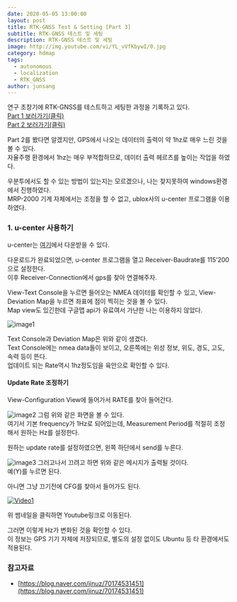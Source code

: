 ```yaml
---
date: 2020-05-05 13:00:00
layout: post
title: RTK-GNSS Test & Setting [Part 3]
subtitle: RTK-GNSS 테스트 및 세팅
description: RTK-GNSS 테스트 및 세팅
image: http://img.youtube.com/vi/YL_vVfKbywI/0.jpg
category: hdmap
tags:
  - autonomous
  - localization
  - RTK_GNSS
author: junsang
---
```

연구 초창기에 RTK-GNSS를 테스트하고 세팅한 과정을 기록하고 있다.  
[Part 1 보러가기(클릭)](https://dgist-artiv.github.io/hdmap/2020/04/30/RTK-test.html)  
[Part 2 보러가기(클릭)](https://dgist-artiv.github.io/hdmap/2020/05/03/RTK-test-2.html)


Part 2를 봤다면 알겠지만, GPS에서 나오는 데이터의 출력이 약 1hz로 매우 느린 것을 볼 수 있다.  
자율주행 환경에서 1hz는 매우 부적합하므로, 데이터 출력 헤르츠를 높이는 작업을 하였다.

우분투에서도 할 수 있는 방법이 있는지는 모르겠으나, 나는 찾지못하여 windows환경에서 진행하였다.  
MRP-2000 기계 자체에서는 조정을 할 수 없고, ublox사의 u-center 프로그램을 이용하였다.

### 1. u-center 사용하기
u-center는 [여기](https://www.u-blox.com/en/product/u-center)에서 다운받을 수 있다.

다운로드가 완료되었으면, u-center 프로그램을 열고 Receiver-Baudrate를 115’200으로 설정한다.  
이후 Receiver-Connection에서 gps를 찾아 연결해주자.

View-Text Console을 누르면 들어오는 NMEA 데이터를 확인할 수 있고, View-Deviation Map을 누르면 좌표에 점이 찍히는 것을 볼 수 있다.  
Map view도 있긴한데 구글맵 api가 유료여서 가난한 나는 이용하지 않았다.

![image1](https://user-images.githubusercontent.com/50894726/103860649-56518e00-50ff-11eb-8a86-cf20c707e473.png)

Text Console과 Deviation Map은 위와 같이 생겼다.  
Text Console에는 nmea data들이 보이고, 오른쪽에는 위성 정보, 위도, 경도, 고도, 속력 등이 뜬다.  
업데이트 되는 Rate역시 1hz정도임을 육안으로 확인할 수 있다.

#### Update Rate 조정하기
View-Configuration View에 들어가서 RATE를 찾아 들어간다.

![image2](https://user-images.githubusercontent.com/50894726/103860613-46d24500-50ff-11eb-9a80-86ca25d7cf3c.png)
그럼 위와 같은 화면을 볼 수 있다.  
여기서 기본 frequency가 1Hz로 되어있는데, Measurement Period를 적절히 조정해서 원하는 Hz를 설정한다.

원하는 update rate를 설정하였으면, 왼쪽 하단에서 send를 누른다.

![image3](https://user-images.githubusercontent.com/50894726/103860616-476adb80-50ff-11eb-9567-1c4ad10b9985.png)
그러고나서 끄려고 하면 위와 같은 메시지가 출력될 것이다.  
예(Y)를 누르면 된다.

아니면 그냥 끄기전에 CFG를 찾아서 들어가도 된다.

[![Video1](http://img.youtube.com/vi/YL_vVfKbywI/0.jpg)](https://youtu.be/YL_vVfKbywI)

위 썸네일을 클릭하면 Youtube링크로 이동된다.

그러면 이렇게 Hz가 변화된 것을 확인할 수 있다.  
이 정보는 GPS 기기 자체에 저장되므로, 별도의 설정 없이도 Ubuntu 등 타 환경에서도 적용된다.


### 참고자료

- [https://blog.naver.com/jinuz/70174531451](https://blog.naver.com/jinuz/70174531451)

